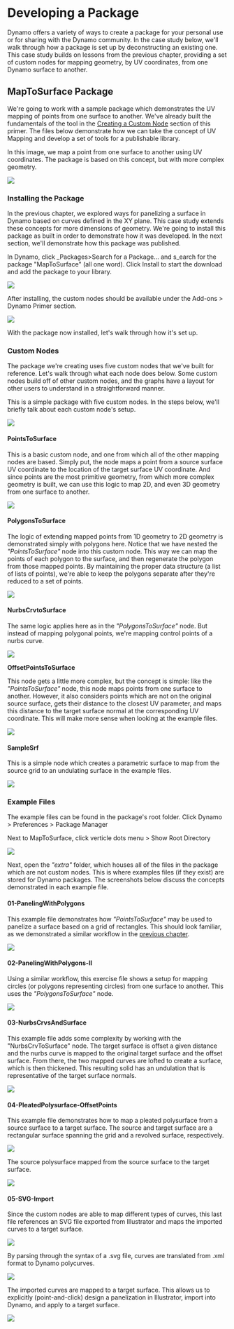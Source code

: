 # Developing a Package

Dynamo offers a variety of ways to create a package for your personal use or for sharing with the Dynamo community. In the case study below, we'll walk through how a package is set up by deconstructing an existing one. This case study builds on lessons from the previous chapter, providing a set of custom nodes for mapping geometry, by UV coordinates, from one Dynamo surface to another.

## MapToSurface Package

We're going to work with a sample package which demonstrates the UV mapping of points from one surface to another. We've already built the fundamentals of the tool in the [Creating a Custom Node](../10\_custom-nodes/10-2\_creating.md) section of this primer. The files below demonstrate how we can take the concept of UV Mapping and develop a set of tools for a publishable library.

In this image, we map a point from one surface to another using UV coordinates. The package is based on this concept, but with more complex geometry.

![](../images/6-2/3/uvMap.jpg)

### Installing the Package

In the previous chapter, we explored ways for panelizing a surface in Dynamo based on curves defined in the XY plane. This case study extends these concepts for more dimensions of geometry. We're going to install this package as built in order to demonstrate how it was developed. In the next section, we'll demonstrate how this package was published.

In Dynamo, click \_Packages>Search for a Package... and s\_earch for the package "MapToSurface" (all one word). Click Install to start the download and add the package to your library.

![](<../images/6-2/3/develop package - install package 01.jpg>)

After installing, the custom nodes should be available under the Add-ons > Dynamo Primer section.

![](<../images/6-2/3/develop package - install package 02 (1) (1).jpg>)

With the package now installed, let's walk through how it's set up.

### Custom Nodes

The package we're creating uses five custom nodes that we've built for reference. Let's walk through what each node does below. Some custom nodes build off of other custom nodes, and the graphs have a layout for other users to understand in a straightforward manner.

This is a simple package with five custom nodes. In the steps below, we'll briefly talk about each custom node's setup.

![](<../images/6-2/3/develop package - custom nodes 01 (1) (1).jpg>)

#### **PointsToSurface**

This is a basic custom node, and one from which all of the other mapping nodes are based. Simply put, the node maps a point from a source surface UV coordinate to the location of the target surface UV coordinate. And since points are the most primitive geometry, from which more complex geometry is built, we can use this logic to map 2D, and even 3D geometry from one surface to another.

![](<../images/6-2/3/develop package -pointToSurface.jpg>)

#### **PolygonsToSurface**

The logic of extending mapped points from 1D geometry to 2D geometry is demonstrated simply with polygons here. Notice that we have nested the _"PointsToSurface"_ node into this custom node. This way we can map the points of each polygon to the surface, and then regenerate the polygon from those mapped points. By maintaining the proper data structure (a list of lists of points), we're able to keep the polygons separate after they're reduced to a set of points.

![](<../images/6-2/3/develop package -polygonsToSurface.jpg>)

#### **NurbsCrvtoSurface**

The same logic applies here as in the _"PolygonsToSurface"_ node. But instead of mapping polygonal points, we're mapping control points of a nurbs curve.

![](<../images/6-2/3/develop package -nurbsCrvtoSurface.jpg>)

**OffsetPointsToSurface**

This node gets a little more complex, but the concept is simple: like the _"PointsToSurface"_ node, this node maps points from one surface to another. However, it also considers points which are not on the original source surface, gets their distance to the closest UV parameter, and maps this distance to the target surface normal at the corresponding UV coordinate. This will make more sense when looking at the example files.

![](<../images/6-2/3/develop package -OffsetPointsToSurface.jpg>)

#### **SampleSrf**

This is a simple node which creates a parametric surface to map from the source grid to an undulating surface in the example files.

![](<../images/6-2/3/develop package -sampleSrf.jpg>)

### Example Files

The example files can be found in the package's root folder. Click Dynamo > Preferences > Package Manager

Next to MapToSurface, click verticle dots menu > Show Root Directory

![](<../images/6-2/3/develop package - example files 01.jpg>)

Next, open the _"extra"_ folder, which houses all of the files in the package which are not custom nodes. This is where examples files (if they exist) are stored for Dynamo packages. The screenshots below discuss the concepts demonstrated in each example file.

#### **01-PanelingWithPolygons**

This example file demonstrates how _"PointsToSurface"_ may be used to panelize a surface based on a grid of rectangles. This should look familiar, as we demonstrated a similar workflow in the [previous chapter](../10\_custom-nodes/10-2\_creating.md).

![](<../images/6-2/3/develop package -sample file 01.jpg>)

#### **02-PanelingWithPolygons-II**

Using a similar workflow, this exercise file shows a setup for mapping circles (or polygons representing circles) from one surface to another. This uses the _"PolygonsToSurface"_ node.

![](<../images/6-2/3/develop package -sample file 02.jpg>)

#### **03-NurbsCrvsAndSurface**

This example file adds some complexity by working with the "NurbsCrvToSurface" node. The target surface is offset a given distance and the nurbs curve is mapped to the original target surface and the offset surface. From there, the two mapped curves are lofted to create a surface, which is then thickened. This resulting solid has an undulation that is representative of the target surface normals.

![](<../images/6-2/3/develop package -sample file 03.jpg>)

#### **04-PleatedPolysurface-OffsetPoints**

This example file demonstrates how to map a pleated polysurface from a source surface to a target surface. The source and target surface are a rectangular surface spanning the grid and a revolved surface, respectively.

![](<../images/6-2/3/develop package -sample file 04a.jpg>)

The source polysurface mapped from the source surface to the target surface.

![](<../images/6-2/3/develop package -sample file 04b.jpg>)

#### **05-SVG-Import**

Since the custom nodes are able to map different types of curves, this last file references an SVG file exported from Illustrator and maps the imported curves to a target surface.

![](<../images/6-2/3/develop package -sample file 05a.jpg>)

By parsing through the syntax of a .svg file, curves are translated from .xml format to Dynamo polycurves.

![](<../images/6-2/3/develop package -sample file 05b.jpg>)

The imported curves are mapped to a target surface. This allows us to explicitly (point-and-click) design a panelization in Illustrator, import into Dynamo, and apply to a target surface.

![](<../images/6-2/3/develop package -sample file 05c.jpg>)
